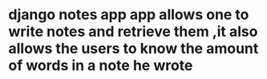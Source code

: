 # django notes app app allows one to write notes and retrieve them ,it also allows the users to know the amount of words in a note he wrote
